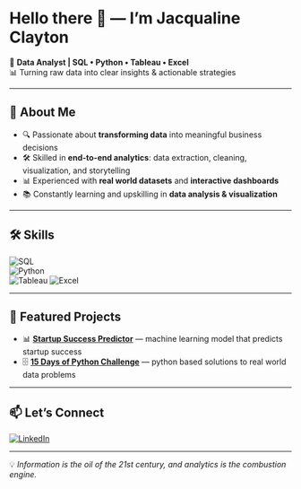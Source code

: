 # Hello there 👋 — I’m Jacqualine Clayton

💼 **Data Analyst | SQL • Python • Tableau • Excel**  
📊 Turning raw data into clear insights & actionable strategies  

---

## 🚀 About Me  
- 🔍 Passionate about **transforming data** into meaningful business decisions  
- 🛠 Skilled in **end-to-end analytics**: data extraction, cleaning, visualization, and storytelling  
- 📊 Experienced with **real world datasets** and **interactive dashboards**  
- 📚 Constantly learning and upskilling in **data analysis & visualization**  

---

## 🛠 Skills  

![SQL](https://img.shields.io/badge/SQL-316192?style=for-the-badge&logo=postgresql&logoColor=white)  
![Python](https://img.shields.io/badge/Python-3776AB?style=for-the-badge&logo=python&logoColor=white)  
![Tableau](https://img.shields.io/badge/Tableau-E97627?style=for-the-badge&logo=tableau&logoColor=white) 
![Excel](https://img.shields.io/badge/Microsoft%20Excel-217346?style=for-the-badge&logo=microsoft-excel&logoColor=white)

---

## 📌 Featured Projects  

- 📊 **[Startup Success Predictor]([(https://github.com/MatDawit/Startup-Success-Predictor/tree/main)])** — machine learning model that predicts startup success
- 🗄 **[15 Days of Python Challenge]((https://github.com/jackieclayton1/python_party_summer_2025/tree/main))** — python based solutions to real world data problems
  
---

## 📫 Let’s Connect  

[![LinkedIn](https://img.shields.io/badge/LinkedIn-0A66C2?style=for-the-badge&logo=linkedin&logoColor=white)](https://www.linkedin.com/in/jacqualine-clayton)

---

💡 *Information is the oil of the 21st century, and analytics is the combustion engine.* 
